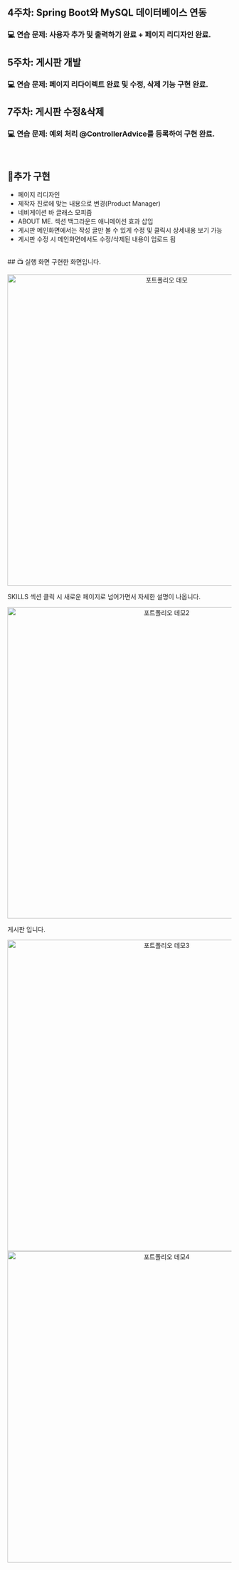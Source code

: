 ## 4주차: Spring Boot와 MySQL 데이터베이스 연동
### 💻 연습 문제: 사용자 추가 및 출력하기 완료 + 페이지 리디자인 완료.

## 5주차: 게시판 개발
### 💻 연습 문제: 페이지 리다이렉트 완료 및 수정, 삭제 기능 구현 완료. 

## 7주차: 게시판 수정&삭제
### 💻 연습 문제: 예외 처리 @ControllerAdvice를 등록하여 구현 완료.
<br>




## 📌추가 구현
- 페이지 리디자인
- 제작자 진로에 맞는 내용으로 변경(Product Manager)
- 네비게이션 바 글래스 모피즘
- ABOUT ME. 섹션 백그라운드 애니메이션 효과 삽입
- 게시판 메인화면에서는 작성 글만 볼 수 있게 수정 및 클릭시 상세내용 보기 가능
- 게시판 수정 시 메인화면에서도 수정/삭제된 내용이 업로드 됨
<br>
## 📺 실행 화면
구현한 화면입니다.<br>

<p align="center">
  <img src="./GifFile/포트폴리오.gif" width="700" alt="포트폴리오 데모">
</p>

SKILLS 섹션 클릭 시 새로운 페이지로 넘어가면서 자세한 설명이 나옵니다.<br>

<p align="center">
  <img src="./GifFile/포트폴리오2.gif" width="700" alt="포트폴리오 데모2">
</p>

게시판 입니다.<br>

<p align="center">
  <img src="./GifFile/포트폴리오3.gif" width="700" alt="포트폴리오 데모3">
  <img src="./GifFile/포트폴리오4.gif" width="700" alt="포트폴리오 데모4">
</p>



